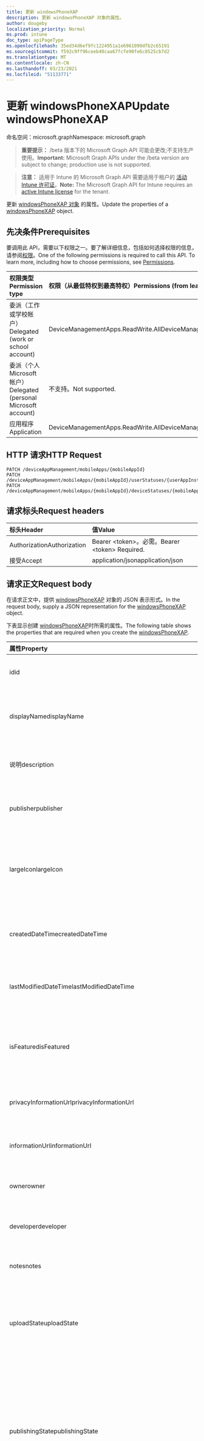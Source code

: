 ```yaml
---
title: 更新 windowsPhoneXAP
description: 更新 windowsPhoneXAP 对象的属性。
author: dougeby
localization_priority: Normal
ms.prod: intune
doc_type: apiPageType
ms.openlocfilehash: 35ed34d6ef9fc1224951a1e6961099dfb2c65191
ms.sourcegitcommit: f592c9ff96ceeb40caa67fcfe90fe6c8525cb7d2
ms.translationtype: MT
ms.contentlocale: zh-CN
ms.lasthandoff: 03/23/2021
ms.locfileid: "51133771"
---
```

# <a name="update-windowsphonexap"></a><span data-ttu-id="aa708-103">更新 windowsPhoneXAP</span><span class="sxs-lookup"><span data-stu-id="aa708-103">Update windowsPhoneXAP</span></span>

<span data-ttu-id="aa708-104">命名空间：microsoft.graph</span><span class="sxs-lookup"><span data-stu-id="aa708-104">Namespace: microsoft.graph</span></span>

> <span data-ttu-id="aa708-105">**重要提示：** /beta 版本下的 Microsoft Graph API 可能会更改;不支持生产使用。</span><span class="sxs-lookup"><span data-stu-id="aa708-105">**Important:** Microsoft Graph APIs under the /beta version are subject to change; production use is not supported.</span></span>

> <span data-ttu-id="aa708-106">**注意：** 适用于 Intune 的 Microsoft Graph API 需要适用于租户的 [活动 Intune 许可证](https://go.microsoft.com/fwlink/?linkid=839381)。</span><span class="sxs-lookup"><span data-stu-id="aa708-106">**Note:** The Microsoft Graph API for Intune requires an [active Intune license](https://go.microsoft.com/fwlink/?linkid=839381) for the tenant.</span></span>

<span data-ttu-id="aa708-107">更新 [windowsPhoneXAP 对象](../resources/intune-apps-windowsphonexap.md) 的属性。</span><span class="sxs-lookup"><span data-stu-id="aa708-107">Update the properties of a [windowsPhoneXAP](../resources/intune-apps-windowsphonexap.md) object.</span></span>

## <a name="prerequisites"></a><span data-ttu-id="aa708-108">先决条件</span><span class="sxs-lookup"><span data-stu-id="aa708-108">Prerequisites</span></span>
<span data-ttu-id="aa708-p101">要调用此 API，需要以下权限之一。要了解详细信息，包括如何选择权限的信息，请参阅[权限](/graph/permissions-reference)。</span><span class="sxs-lookup"><span data-stu-id="aa708-p101">One of the following permissions is required to call this API. To learn more, including how to choose permissions, see [Permissions](/graph/permissions-reference).</span></span>

|<span data-ttu-id="aa708-111">权限类型</span><span class="sxs-lookup"><span data-stu-id="aa708-111">Permission type</span></span>|<span data-ttu-id="aa708-112">权限（从最低特权到最高特权）</span><span class="sxs-lookup"><span data-stu-id="aa708-112">Permissions (from least to most privileged)</span></span>|
|:---|:---|
|<span data-ttu-id="aa708-113">委派（工作或学校帐户）</span><span class="sxs-lookup"><span data-stu-id="aa708-113">Delegated (work or school account)</span></span>|<span data-ttu-id="aa708-114">DeviceManagementApps.ReadWrite.All</span><span class="sxs-lookup"><span data-stu-id="aa708-114">DeviceManagementApps.ReadWrite.All</span></span>|
|<span data-ttu-id="aa708-115">委派（个人 Microsoft 帐户）</span><span class="sxs-lookup"><span data-stu-id="aa708-115">Delegated (personal Microsoft account)</span></span>|<span data-ttu-id="aa708-116">不支持。</span><span class="sxs-lookup"><span data-stu-id="aa708-116">Not supported.</span></span>|
|<span data-ttu-id="aa708-117">应用程序</span><span class="sxs-lookup"><span data-stu-id="aa708-117">Application</span></span>|<span data-ttu-id="aa708-118">DeviceManagementApps.ReadWrite.All</span><span class="sxs-lookup"><span data-stu-id="aa708-118">DeviceManagementApps.ReadWrite.All</span></span>|

## <a name="http-request"></a><span data-ttu-id="aa708-119">HTTP 请求</span><span class="sxs-lookup"><span data-stu-id="aa708-119">HTTP Request</span></span>
<!-- {
  "blockType": "ignored"
}
-->
``` http
PATCH /deviceAppManagement/mobileApps/{mobileAppId}
PATCH /deviceAppManagement/mobileApps/{mobileAppId}/userStatuses/{userAppInstallStatusId}/app
PATCH /deviceAppManagement/mobileApps/{mobileAppId}/deviceStatuses/{mobileAppInstallStatusId}/app
```

## <a name="request-headers"></a><span data-ttu-id="aa708-120">请求标头</span><span class="sxs-lookup"><span data-stu-id="aa708-120">Request headers</span></span>
|<span data-ttu-id="aa708-121">标头</span><span class="sxs-lookup"><span data-stu-id="aa708-121">Header</span></span>|<span data-ttu-id="aa708-122">值</span><span class="sxs-lookup"><span data-stu-id="aa708-122">Value</span></span>|
|:---|:---|
|<span data-ttu-id="aa708-123">Authorization</span><span class="sxs-lookup"><span data-stu-id="aa708-123">Authorization</span></span>|<span data-ttu-id="aa708-124">Bearer &lt;token&gt;。必需。</span><span class="sxs-lookup"><span data-stu-id="aa708-124">Bearer &lt;token&gt; Required.</span></span>|
|<span data-ttu-id="aa708-125">接受</span><span class="sxs-lookup"><span data-stu-id="aa708-125">Accept</span></span>|<span data-ttu-id="aa708-126">application/json</span><span class="sxs-lookup"><span data-stu-id="aa708-126">application/json</span></span>|

## <a name="request-body"></a><span data-ttu-id="aa708-127">请求正文</span><span class="sxs-lookup"><span data-stu-id="aa708-127">Request body</span></span>
<span data-ttu-id="aa708-128">在请求正文中，提供 [windowsPhoneXAP](../resources/intune-apps-windowsphonexap.md) 对象的 JSON 表示形式。</span><span class="sxs-lookup"><span data-stu-id="aa708-128">In the request body, supply a JSON representation for the [windowsPhoneXAP](../resources/intune-apps-windowsphonexap.md) object.</span></span>

<span data-ttu-id="aa708-129">下表显示创建 [windowsPhoneXAP](../resources/intune-apps-windowsphonexap.md)时所需的属性。</span><span class="sxs-lookup"><span data-stu-id="aa708-129">The following table shows the properties that are required when you create the [windowsPhoneXAP](../resources/intune-apps-windowsphonexap.md).</span></span>

|<span data-ttu-id="aa708-130">属性</span><span class="sxs-lookup"><span data-stu-id="aa708-130">Property</span></span>|<span data-ttu-id="aa708-131">类型</span><span class="sxs-lookup"><span data-stu-id="aa708-131">Type</span></span>|<span data-ttu-id="aa708-132">说明</span><span class="sxs-lookup"><span data-stu-id="aa708-132">Description</span></span>|
|:---|:---|:---|
|<span data-ttu-id="aa708-133">id</span><span class="sxs-lookup"><span data-stu-id="aa708-133">id</span></span>|<span data-ttu-id="aa708-134">String</span><span class="sxs-lookup"><span data-stu-id="aa708-134">String</span></span>|<span data-ttu-id="aa708-135">实体的键。</span><span class="sxs-lookup"><span data-stu-id="aa708-135">Key of the entity.</span></span> <span data-ttu-id="aa708-136">继承自 [mobileApp](../resources/intune-shared-mobileapp.md)</span><span class="sxs-lookup"><span data-stu-id="aa708-136">Inherited from [mobileApp](../resources/intune-shared-mobileapp.md)</span></span>|
|<span data-ttu-id="aa708-137">displayName</span><span class="sxs-lookup"><span data-stu-id="aa708-137">displayName</span></span>|<span data-ttu-id="aa708-138">String</span><span class="sxs-lookup"><span data-stu-id="aa708-138">String</span></span>|<span data-ttu-id="aa708-139">管理员提供或导入的应用标题。</span><span class="sxs-lookup"><span data-stu-id="aa708-139">The admin provided or imported title of the app.</span></span> <span data-ttu-id="aa708-140">继承自 [mobileApp](../resources/intune-shared-mobileapp.md)</span><span class="sxs-lookup"><span data-stu-id="aa708-140">Inherited from [mobileApp](../resources/intune-shared-mobileapp.md)</span></span>|
|<span data-ttu-id="aa708-141">说明</span><span class="sxs-lookup"><span data-stu-id="aa708-141">description</span></span>|<span data-ttu-id="aa708-142">String</span><span class="sxs-lookup"><span data-stu-id="aa708-142">String</span></span>|<span data-ttu-id="aa708-143">应用的说明。</span><span class="sxs-lookup"><span data-stu-id="aa708-143">The description of the app.</span></span> <span data-ttu-id="aa708-144">继承自 [mobileApp](../resources/intune-shared-mobileapp.md)</span><span class="sxs-lookup"><span data-stu-id="aa708-144">Inherited from [mobileApp](../resources/intune-shared-mobileapp.md)</span></span>|
|<span data-ttu-id="aa708-145">publisher</span><span class="sxs-lookup"><span data-stu-id="aa708-145">publisher</span></span>|<span data-ttu-id="aa708-146">String</span><span class="sxs-lookup"><span data-stu-id="aa708-146">String</span></span>|<span data-ttu-id="aa708-147">应用的发布者。</span><span class="sxs-lookup"><span data-stu-id="aa708-147">The publisher of the app.</span></span> <span data-ttu-id="aa708-148">继承自 [mobileApp](../resources/intune-shared-mobileapp.md)</span><span class="sxs-lookup"><span data-stu-id="aa708-148">Inherited from [mobileApp](../resources/intune-shared-mobileapp.md)</span></span>|
|<span data-ttu-id="aa708-149">largeIcon</span><span class="sxs-lookup"><span data-stu-id="aa708-149">largeIcon</span></span>|[<span data-ttu-id="aa708-150">mimeContent</span><span class="sxs-lookup"><span data-stu-id="aa708-150">mimeContent</span></span>](../resources/intune-shared-mimecontent.md)|<span data-ttu-id="aa708-151">要显示在应用详细信息中并用于图标上传的大图标。</span><span class="sxs-lookup"><span data-stu-id="aa708-151">The large icon, to be displayed in the app details and used for upload of the icon.</span></span> <span data-ttu-id="aa708-152">继承自 [mobileApp](../resources/intune-shared-mobileapp.md)</span><span class="sxs-lookup"><span data-stu-id="aa708-152">Inherited from [mobileApp](../resources/intune-shared-mobileapp.md)</span></span>|
|<span data-ttu-id="aa708-153">createdDateTime</span><span class="sxs-lookup"><span data-stu-id="aa708-153">createdDateTime</span></span>|<span data-ttu-id="aa708-154">DateTimeOffset</span><span class="sxs-lookup"><span data-stu-id="aa708-154">DateTimeOffset</span></span>|<span data-ttu-id="aa708-155">创建应用的日期和时间。</span><span class="sxs-lookup"><span data-stu-id="aa708-155">The date and time the app was created.</span></span> <span data-ttu-id="aa708-156">继承自 [mobileApp](../resources/intune-shared-mobileapp.md)</span><span class="sxs-lookup"><span data-stu-id="aa708-156">Inherited from [mobileApp](../resources/intune-shared-mobileapp.md)</span></span>|
|<span data-ttu-id="aa708-157">lastModifiedDateTime</span><span class="sxs-lookup"><span data-stu-id="aa708-157">lastModifiedDateTime</span></span>|<span data-ttu-id="aa708-158">DateTimeOffset</span><span class="sxs-lookup"><span data-stu-id="aa708-158">DateTimeOffset</span></span>|<span data-ttu-id="aa708-159">上次修改应用的日期和时间。</span><span class="sxs-lookup"><span data-stu-id="aa708-159">The date and time the app was last modified.</span></span> <span data-ttu-id="aa708-160">继承自 [mobileApp](../resources/intune-shared-mobileapp.md)</span><span class="sxs-lookup"><span data-stu-id="aa708-160">Inherited from [mobileApp](../resources/intune-shared-mobileapp.md)</span></span>|
|<span data-ttu-id="aa708-161">isFeatured</span><span class="sxs-lookup"><span data-stu-id="aa708-161">isFeatured</span></span>|<span data-ttu-id="aa708-162">Boolean</span><span class="sxs-lookup"><span data-stu-id="aa708-162">Boolean</span></span>|<span data-ttu-id="aa708-163">指示应用是否被管理员标记为特色的值。继承自 [mobileApp](../resources/intune-shared-mobileapp.md)</span><span class="sxs-lookup"><span data-stu-id="aa708-163">The value indicating whether the app is marked as featured by the admin. Inherited from [mobileApp](../resources/intune-shared-mobileapp.md)</span></span>|
|<span data-ttu-id="aa708-164">privacyInformationUrl</span><span class="sxs-lookup"><span data-stu-id="aa708-164">privacyInformationUrl</span></span>|<span data-ttu-id="aa708-165">String</span><span class="sxs-lookup"><span data-stu-id="aa708-165">String</span></span>|<span data-ttu-id="aa708-166">隐私声明 URL。</span><span class="sxs-lookup"><span data-stu-id="aa708-166">The privacy statement Url.</span></span> <span data-ttu-id="aa708-167">继承自 [mobileApp](../resources/intune-shared-mobileapp.md)</span><span class="sxs-lookup"><span data-stu-id="aa708-167">Inherited from [mobileApp](../resources/intune-shared-mobileapp.md)</span></span>|
|<span data-ttu-id="aa708-168">informationUrl</span><span class="sxs-lookup"><span data-stu-id="aa708-168">informationUrl</span></span>|<span data-ttu-id="aa708-169">String</span><span class="sxs-lookup"><span data-stu-id="aa708-169">String</span></span>|<span data-ttu-id="aa708-170">详细信息 URL。</span><span class="sxs-lookup"><span data-stu-id="aa708-170">The more information Url.</span></span> <span data-ttu-id="aa708-171">继承自 [mobileApp](../resources/intune-shared-mobileapp.md)</span><span class="sxs-lookup"><span data-stu-id="aa708-171">Inherited from [mobileApp](../resources/intune-shared-mobileapp.md)</span></span>|
|<span data-ttu-id="aa708-172">owner</span><span class="sxs-lookup"><span data-stu-id="aa708-172">owner</span></span>|<span data-ttu-id="aa708-173">String</span><span class="sxs-lookup"><span data-stu-id="aa708-173">String</span></span>|<span data-ttu-id="aa708-174">应用的所有者。</span><span class="sxs-lookup"><span data-stu-id="aa708-174">The owner of the app.</span></span> <span data-ttu-id="aa708-175">继承自 [mobileApp](../resources/intune-shared-mobileapp.md)</span><span class="sxs-lookup"><span data-stu-id="aa708-175">Inherited from [mobileApp](../resources/intune-shared-mobileapp.md)</span></span>|
|<span data-ttu-id="aa708-176">developer</span><span class="sxs-lookup"><span data-stu-id="aa708-176">developer</span></span>|<span data-ttu-id="aa708-177">String</span><span class="sxs-lookup"><span data-stu-id="aa708-177">String</span></span>|<span data-ttu-id="aa708-178">应用的开发者。</span><span class="sxs-lookup"><span data-stu-id="aa708-178">The developer of the app.</span></span> <span data-ttu-id="aa708-179">继承自 [mobileApp](../resources/intune-shared-mobileapp.md)</span><span class="sxs-lookup"><span data-stu-id="aa708-179">Inherited from [mobileApp](../resources/intune-shared-mobileapp.md)</span></span>|
|<span data-ttu-id="aa708-180">notes</span><span class="sxs-lookup"><span data-stu-id="aa708-180">notes</span></span>|<span data-ttu-id="aa708-181">String</span><span class="sxs-lookup"><span data-stu-id="aa708-181">String</span></span>|<span data-ttu-id="aa708-182">应用的备注。</span><span class="sxs-lookup"><span data-stu-id="aa708-182">Notes for the app.</span></span> <span data-ttu-id="aa708-183">继承自 [mobileApp](../resources/intune-shared-mobileapp.md)</span><span class="sxs-lookup"><span data-stu-id="aa708-183">Inherited from [mobileApp](../resources/intune-shared-mobileapp.md)</span></span>|
|<span data-ttu-id="aa708-184">uploadState</span><span class="sxs-lookup"><span data-stu-id="aa708-184">uploadState</span></span>|<span data-ttu-id="aa708-185">Int32</span><span class="sxs-lookup"><span data-stu-id="aa708-185">Int32</span></span>|<span data-ttu-id="aa708-186">上载状态。</span><span class="sxs-lookup"><span data-stu-id="aa708-186">The upload state.</span></span> <span data-ttu-id="aa708-187">可能的值是：0 - `Not Ready` 、1 - `Ready` 、2 - `Processing` 。</span><span class="sxs-lookup"><span data-stu-id="aa708-187">Possible values are: 0 - `Not Ready`, 1 - `Ready`, 2 - `Processing`.</span></span> <span data-ttu-id="aa708-188">继承自 [mobileApp](../resources/intune-shared-mobileapp.md)</span><span class="sxs-lookup"><span data-stu-id="aa708-188">Inherited from [mobileApp](../resources/intune-shared-mobileapp.md)</span></span>|
|<span data-ttu-id="aa708-189">publishingState</span><span class="sxs-lookup"><span data-stu-id="aa708-189">publishingState</span></span>|[<span data-ttu-id="aa708-190">mobileAppPublishingState</span><span class="sxs-lookup"><span data-stu-id="aa708-190">mobileAppPublishingState</span></span>](../resources/intune-apps-mobileapppublishingstate.md)|<span data-ttu-id="aa708-191">应用的发布状态。</span><span class="sxs-lookup"><span data-stu-id="aa708-191">The publishing state for the app.</span></span> <span data-ttu-id="aa708-192">除非应用已发布，否则无法分配应用。</span><span class="sxs-lookup"><span data-stu-id="aa708-192">The app cannot be assigned unless the app is published.</span></span> <span data-ttu-id="aa708-193">继承自 [mobileApp](../resources/intune-shared-mobileapp.md)。</span><span class="sxs-lookup"><span data-stu-id="aa708-193">Inherited from [mobileApp](../resources/intune-shared-mobileapp.md).</span></span> <span data-ttu-id="aa708-194">可取值为：`notPublished`、`processing`、`published`。</span><span class="sxs-lookup"><span data-stu-id="aa708-194">Possible values are: `notPublished`, `processing`, `published`.</span></span>|
|<span data-ttu-id="aa708-195">isAssigned</span><span class="sxs-lookup"><span data-stu-id="aa708-195">isAssigned</span></span>|<span data-ttu-id="aa708-196">Boolean</span><span class="sxs-lookup"><span data-stu-id="aa708-196">Boolean</span></span>|<span data-ttu-id="aa708-197">指示是否将应用分配给至少一个组的值。</span><span class="sxs-lookup"><span data-stu-id="aa708-197">The value indicating whether the app is assigned to at least one group.</span></span> <span data-ttu-id="aa708-198">继承自 [mobileApp](../resources/intune-shared-mobileapp.md)</span><span class="sxs-lookup"><span data-stu-id="aa708-198">Inherited from [mobileApp](../resources/intune-shared-mobileapp.md)</span></span>|
|<span data-ttu-id="aa708-199">roleScopeTagIds</span><span class="sxs-lookup"><span data-stu-id="aa708-199">roleScopeTagIds</span></span>|<span data-ttu-id="aa708-200">String collection</span><span class="sxs-lookup"><span data-stu-id="aa708-200">String collection</span></span>|<span data-ttu-id="aa708-201">此移动应用的范围标记 ID 列表。</span><span class="sxs-lookup"><span data-stu-id="aa708-201">List of scope tag ids for this mobile app.</span></span> <span data-ttu-id="aa708-202">继承自 [mobileApp](../resources/intune-shared-mobileapp.md)</span><span class="sxs-lookup"><span data-stu-id="aa708-202">Inherited from [mobileApp](../resources/intune-shared-mobileapp.md)</span></span>|
|<span data-ttu-id="aa708-203">dependentAppCount</span><span class="sxs-lookup"><span data-stu-id="aa708-203">dependentAppCount</span></span>|<span data-ttu-id="aa708-204">Int32</span><span class="sxs-lookup"><span data-stu-id="aa708-204">Int32</span></span>|<span data-ttu-id="aa708-205">子应用具有的依赖项总数。</span><span class="sxs-lookup"><span data-stu-id="aa708-205">The total number of dependencies the child app has.</span></span> <span data-ttu-id="aa708-206">继承自 [mobileApp](../resources/intune-shared-mobileapp.md)</span><span class="sxs-lookup"><span data-stu-id="aa708-206">Inherited from [mobileApp](../resources/intune-shared-mobileapp.md)</span></span>|
|<span data-ttu-id="aa708-207">supersedingAppCount</span><span class="sxs-lookup"><span data-stu-id="aa708-207">supersedingAppCount</span></span>|<span data-ttu-id="aa708-208">Int32</span><span class="sxs-lookup"><span data-stu-id="aa708-208">Int32</span></span>|<span data-ttu-id="aa708-209">此应用直接或间接取代的应用总数。</span><span class="sxs-lookup"><span data-stu-id="aa708-209">The total number of apps this app directly or indirectly supersedes.</span></span> <span data-ttu-id="aa708-210">继承自 [mobileApp](../resources/intune-shared-mobileapp.md)</span><span class="sxs-lookup"><span data-stu-id="aa708-210">Inherited from [mobileApp](../resources/intune-shared-mobileapp.md)</span></span>|
|<span data-ttu-id="aa708-211">supersededAppCount</span><span class="sxs-lookup"><span data-stu-id="aa708-211">supersededAppCount</span></span>|<span data-ttu-id="aa708-212">Int32</span><span class="sxs-lookup"><span data-stu-id="aa708-212">Int32</span></span>|<span data-ttu-id="aa708-213">此应用直接或间接被取代的应用总数。</span><span class="sxs-lookup"><span data-stu-id="aa708-213">The total number of apps this app is directly or indirectly superseded by.</span></span> <span data-ttu-id="aa708-214">继承自 [mobileApp](../resources/intune-shared-mobileapp.md)</span><span class="sxs-lookup"><span data-stu-id="aa708-214">Inherited from [mobileApp](../resources/intune-shared-mobileapp.md)</span></span>|
|<span data-ttu-id="aa708-215">committedContentVersion</span><span class="sxs-lookup"><span data-stu-id="aa708-215">committedContentVersion</span></span>|<span data-ttu-id="aa708-216">String</span><span class="sxs-lookup"><span data-stu-id="aa708-216">String</span></span>|<span data-ttu-id="aa708-217">内部提交的内容版本。</span><span class="sxs-lookup"><span data-stu-id="aa708-217">The internal committed content version.</span></span> <span data-ttu-id="aa708-218">继承自 [mobileLobApp](../resources/intune-apps-mobilelobapp.md)</span><span class="sxs-lookup"><span data-stu-id="aa708-218">Inherited from [mobileLobApp](../resources/intune-apps-mobilelobapp.md)</span></span>|
|<span data-ttu-id="aa708-219">fileName</span><span class="sxs-lookup"><span data-stu-id="aa708-219">fileName</span></span>|<span data-ttu-id="aa708-220">String</span><span class="sxs-lookup"><span data-stu-id="aa708-220">String</span></span>|<span data-ttu-id="aa708-221">主 Lob 应用程序文件的名称。</span><span class="sxs-lookup"><span data-stu-id="aa708-221">The name of the main Lob application file.</span></span> <span data-ttu-id="aa708-222">继承自 [mobileLobApp](../resources/intune-apps-mobilelobapp.md)</span><span class="sxs-lookup"><span data-stu-id="aa708-222">Inherited from [mobileLobApp](../resources/intune-apps-mobilelobapp.md)</span></span>|
|<span data-ttu-id="aa708-223">size</span><span class="sxs-lookup"><span data-stu-id="aa708-223">size</span></span>|<span data-ttu-id="aa708-224">Int64</span><span class="sxs-lookup"><span data-stu-id="aa708-224">Int64</span></span>|<span data-ttu-id="aa708-225">总大小，包括所有已上传文件。</span><span class="sxs-lookup"><span data-stu-id="aa708-225">The total size, including all uploaded files.</span></span> <span data-ttu-id="aa708-226">继承自 [mobileLobApp](../resources/intune-apps-mobilelobapp.md)</span><span class="sxs-lookup"><span data-stu-id="aa708-226">Inherited from [mobileLobApp](../resources/intune-apps-mobilelobapp.md)</span></span>|
|<span data-ttu-id="aa708-227">minimumSupportedOperatingSystem</span><span class="sxs-lookup"><span data-stu-id="aa708-227">minimumSupportedOperatingSystem</span></span>|[<span data-ttu-id="aa708-228">windowsMinimumOperatingSystem</span><span class="sxs-lookup"><span data-stu-id="aa708-228">windowsMinimumOperatingSystem</span></span>](../resources/intune-apps-windowsminimumoperatingsystem.md)|<span data-ttu-id="aa708-229">最低适用操作系统的值。</span><span class="sxs-lookup"><span data-stu-id="aa708-229">The value for the minimum applicable operating system.</span></span>|
|<span data-ttu-id="aa708-230">productIdentifier</span><span class="sxs-lookup"><span data-stu-id="aa708-230">productIdentifier</span></span>|<span data-ttu-id="aa708-231">String</span><span class="sxs-lookup"><span data-stu-id="aa708-231">String</span></span>|<span data-ttu-id="aa708-232">产品标识符。</span><span class="sxs-lookup"><span data-stu-id="aa708-232">The Product Identifier.</span></span>|
|<span data-ttu-id="aa708-233">identityVersion</span><span class="sxs-lookup"><span data-stu-id="aa708-233">identityVersion</span></span>|<span data-ttu-id="aa708-234">String</span><span class="sxs-lookup"><span data-stu-id="aa708-234">String</span></span>|<span data-ttu-id="aa708-235">标识版本。</span><span class="sxs-lookup"><span data-stu-id="aa708-235">The identity version.</span></span>|



## <a name="response"></a><span data-ttu-id="aa708-236">响应</span><span class="sxs-lookup"><span data-stu-id="aa708-236">Response</span></span>
<span data-ttu-id="aa708-237">如果成功，此方法在响应正文中返回 响应代码和更新 `200 OK` 的 [windowsPhoneXAP](../resources/intune-apps-windowsphonexap.md) 对象。</span><span class="sxs-lookup"><span data-stu-id="aa708-237">If successful, this method returns a `200 OK` response code and an updated [windowsPhoneXAP](../resources/intune-apps-windowsphonexap.md) object in the response body.</span></span>

## <a name="example"></a><span data-ttu-id="aa708-238">示例</span><span class="sxs-lookup"><span data-stu-id="aa708-238">Example</span></span>

### <a name="request"></a><span data-ttu-id="aa708-239">请求</span><span class="sxs-lookup"><span data-stu-id="aa708-239">Request</span></span>
<span data-ttu-id="aa708-240">下面是一个请求示例。</span><span class="sxs-lookup"><span data-stu-id="aa708-240">Here is an example of the request.</span></span>
``` http
PATCH https://graph.microsoft.com/beta/deviceAppManagement/mobileApps/{mobileAppId}
Content-type: application/json
Content-length: 1340

{
  "@odata.type": "#microsoft.graph.windowsPhoneXAP",
  "displayName": "Display Name value",
  "description": "Description value",
  "publisher": "Publisher value",
  "largeIcon": {
    "@odata.type": "microsoft.graph.mimeContent",
    "type": "Type value",
    "value": "dmFsdWU="
  },
  "isFeatured": true,
  "privacyInformationUrl": "https://example.com/privacyInformationUrl/",
  "informationUrl": "https://example.com/informationUrl/",
  "owner": "Owner value",
  "developer": "Developer value",
  "notes": "Notes value",
  "uploadState": 11,
  "publishingState": "processing",
  "isAssigned": true,
  "roleScopeTagIds": [
    "Role Scope Tag Ids value"
  ],
  "dependentAppCount": 1,
  "supersedingAppCount": 3,
  "supersededAppCount": 2,
  "committedContentVersion": "Committed Content Version value",
  "fileName": "File Name value",
  "size": 4,
  "minimumSupportedOperatingSystem": {
    "@odata.type": "microsoft.graph.windowsMinimumOperatingSystem",
    "v8_0": true,
    "v8_1": true,
    "v10_0": true,
    "v10_1607": true,
    "v10_1703": true,
    "v10_1709": true,
    "v10_1803": true,
    "v10_1809": true,
    "v10_1903": true,
    "v10_1909": true,
    "v10_2004": true
  },
  "productIdentifier": "Product Identifier value",
  "identityVersion": "Identity Version value"
}
```

### <a name="response"></a><span data-ttu-id="aa708-241">响应</span><span class="sxs-lookup"><span data-stu-id="aa708-241">Response</span></span>
<span data-ttu-id="aa708-p124">下面是一个响应示例。注意：为了简单起见，可能会将此处所示的响应对象截断。将从实际调用中返回所有属性。</span><span class="sxs-lookup"><span data-stu-id="aa708-p124">Here is an example of the response. Note: The response object shown here may be truncated for brevity. All of the properties will be returned from an actual call.</span></span>
``` http
HTTP/1.1 200 OK
Content-Type: application/json
Content-Length: 1512

{
  "@odata.type": "#microsoft.graph.windowsPhoneXAP",
  "id": "301ddc77-dc77-301d-77dc-1d3077dc1d30",
  "displayName": "Display Name value",
  "description": "Description value",
  "publisher": "Publisher value",
  "largeIcon": {
    "@odata.type": "microsoft.graph.mimeContent",
    "type": "Type value",
    "value": "dmFsdWU="
  },
  "createdDateTime": "2017-01-01T00:02:43.5775965-08:00",
  "lastModifiedDateTime": "2017-01-01T00:00:35.1329464-08:00",
  "isFeatured": true,
  "privacyInformationUrl": "https://example.com/privacyInformationUrl/",
  "informationUrl": "https://example.com/informationUrl/",
  "owner": "Owner value",
  "developer": "Developer value",
  "notes": "Notes value",
  "uploadState": 11,
  "publishingState": "processing",
  "isAssigned": true,
  "roleScopeTagIds": [
    "Role Scope Tag Ids value"
  ],
  "dependentAppCount": 1,
  "supersedingAppCount": 3,
  "supersededAppCount": 2,
  "committedContentVersion": "Committed Content Version value",
  "fileName": "File Name value",
  "size": 4,
  "minimumSupportedOperatingSystem": {
    "@odata.type": "microsoft.graph.windowsMinimumOperatingSystem",
    "v8_0": true,
    "v8_1": true,
    "v10_0": true,
    "v10_1607": true,
    "v10_1703": true,
    "v10_1709": true,
    "v10_1803": true,
    "v10_1809": true,
    "v10_1903": true,
    "v10_1909": true,
    "v10_2004": true
  },
  "productIdentifier": "Product Identifier value",
  "identityVersion": "Identity Version value"
}
```




